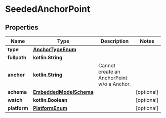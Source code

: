 
# SeededAnchorPoint

## Properties
Name | Type | Description | Notes
------------ | ------------- | ------------- | -------------
**type** | [**AnchorTypeEnum**](AnchorTypeEnum) |  | 
**fullpath** | **kotlin.String** |  | 
**anchor** | **kotlin.String** | Cannot create an AnchorPoint w/o a Anchor. | 
**schema** | [**EmbeddedModelSchema**](EmbeddedModelSchema) |  |  [optional]
**watch** | **kotlin.Boolean** |  |  [optional]
**platform** | [**PlatformEnum**](PlatformEnum) |  |  [optional]



